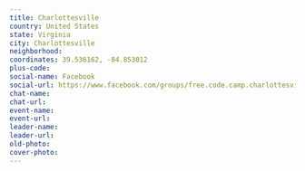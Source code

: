 ```yaml
---
title: Charlottesville
country: United States
state: Virginia
city: Charlottesville
neighborhood: 
coordinates: 39.536162, -84.853012
plus-code:
social-name: Facebook
social-url: https://www.facebook.com/groups/free.code.camp.charlottesville
chat-name:
chat-url:
event-name:
event-url:
leader-name:
leader-url:
old-photo: 
cover-photo:
---
```

